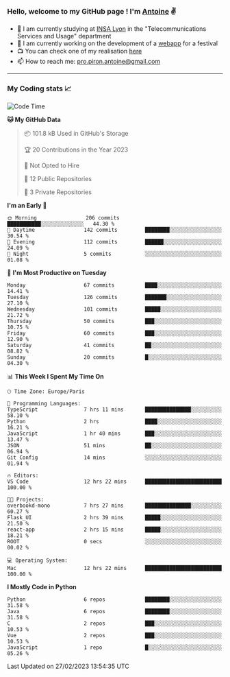 ### Hello, welcome to my GitHub page ! I'm [Antoine](https://github.com/AntoinePiron) ✌️

- 🌱 I am currently studying at [INSA Lyon](https://www.insa-lyon.fr) in the "Telecommunications Services and Usage" department
- 🔭 I am currently working on the development of a [webapp](https://github.com/24HeuresINSA/Overbookd) for a festival
- 📺 You can check one of my realisation [here](https://astustc.fr)
- 📫 How to reach me: [pro.piron.antoine@gmail.com](mailto:pro.piron.antoine@gmail.com)

---

### My Coding stats 📈
<!--START_SECTION:waka-->
![Code Time](http://img.shields.io/badge/Code%20Time-44%20hrs%2053%20mins-blue)

**🐱 My GitHub Data** 

> 📦 101.8 kB Used in GitHub's Storage 
 > 
> 🏆 20 Contributions in the Year 2023
 > 
> 🚫 Not Opted to Hire
 > 
> 📜 12 Public Repositories 
 > 
> 🔑 3 Private Repositories 
 > 
**I'm an Early 🐤** 

```text
🌞 Morning                206 commits         ███████████░░░░░░░░░░░░░░   44.30 % 
🌆 Daytime                142 commits         ████████░░░░░░░░░░░░░░░░░   30.54 % 
🌃 Evening                112 commits         ██████░░░░░░░░░░░░░░░░░░░   24.09 % 
🌙 Night                  5 commits           ░░░░░░░░░░░░░░░░░░░░░░░░░   01.08 % 
```
📅 **I'm Most Productive on Tuesday** 

```text
Monday                   67 commits          ████░░░░░░░░░░░░░░░░░░░░░   14.41 % 
Tuesday                  126 commits         ███████░░░░░░░░░░░░░░░░░░   27.10 % 
Wednesday                101 commits         █████░░░░░░░░░░░░░░░░░░░░   21.72 % 
Thursday                 50 commits          ███░░░░░░░░░░░░░░░░░░░░░░   10.75 % 
Friday                   60 commits          ███░░░░░░░░░░░░░░░░░░░░░░   12.90 % 
Saturday                 41 commits          ██░░░░░░░░░░░░░░░░░░░░░░░   08.82 % 
Sunday                   20 commits          █░░░░░░░░░░░░░░░░░░░░░░░░   04.30 % 
```


📊 **This Week I Spent My Time On** 

```text
🕑︎ Time Zone: Europe/Paris

💬 Programming Languages: 
TypeScript               7 hrs 11 mins       ███████████████░░░░░░░░░░   58.10 % 
Python                   2 hrs               ████░░░░░░░░░░░░░░░░░░░░░   16.21 % 
JavaScript               1 hr 40 mins        ███░░░░░░░░░░░░░░░░░░░░░░   13.47 % 
JSON                     51 mins             ██░░░░░░░░░░░░░░░░░░░░░░░   06.94 % 
Git Config               14 mins             ░░░░░░░░░░░░░░░░░░░░░░░░░   01.94 % 

🔥 Editors: 
VS Code                  12 hrs 22 mins      █████████████████████████   100.00 % 

🐱‍💻 Projects: 
overbookd-mono           7 hrs 27 mins       ███████████████░░░░░░░░░░   60.27 % 
Flask_UI                 2 hrs 39 mins       █████░░░░░░░░░░░░░░░░░░░░   21.50 % 
react-app                2 hrs 15 mins       █████░░░░░░░░░░░░░░░░░░░░   18.21 % 
ROOT                     0 secs              ░░░░░░░░░░░░░░░░░░░░░░░░░   00.02 % 

💻 Operating System: 
Mac                      12 hrs 22 mins      █████████████████████████   100.00 % 
```

**I Mostly Code in Python** 

```text
Python                   6 repos             ████████░░░░░░░░░░░░░░░░░   31.58 % 
Java                     6 repos             ████████░░░░░░░░░░░░░░░░░   31.58 % 
C                        2 repos             ███░░░░░░░░░░░░░░░░░░░░░░   10.53 % 
Vue                      2 repos             ███░░░░░░░░░░░░░░░░░░░░░░   10.53 % 
JavaScript               1 repo              █░░░░░░░░░░░░░░░░░░░░░░░░   05.26 % 
```




 Last Updated on 27/02/2023 13:54:35 UTC
<!--END_SECTION:waka-->
